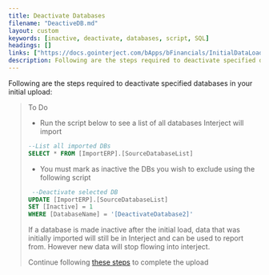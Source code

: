 ```yaml
---
title: Deactivate Databases
filename: "DeactiveDB.md"
layout: custom
keywords: [inactive, deactivate, databases, script, SQL]
headings: []
links: ["https://docs.gointerject.com/bApps/bFinancials/InitialDataLoad.html#begin-data-load"]
description: Following are the steps required to deactivate specified databases in your initial upload.
---
```


Following are the steps required to deactivate specified databases in your initial upload:

> To Do
>
>  - Run the script below to see a list of all databases Interject will import
>  ```SQL
> --List all imported DBs
> SELECT * FROM [ImportERP].[SourceDatabaseList]
>  ```
>
>  - You must mark as inactive the DBs you wish to exclude using the following script
> ```SQL
>  --Deactivate selected DB
> UPDATE [ImportERP].[SourceDatabaseList]
> SET [Inactive] = 1 
> WHERE [DatabaseName] = '[DeactivateDatabase2]'
>```
> If a database is made inactive after the initial load, data that was initially imported will still be in Interject and can be used to report from. However new data will stop flowing into interject.
>
> Continue following [these steps](https://docs.gointerject.com/bApps/bFinancials/InitialDataLoad.html#begin-data-load) to complete the upload